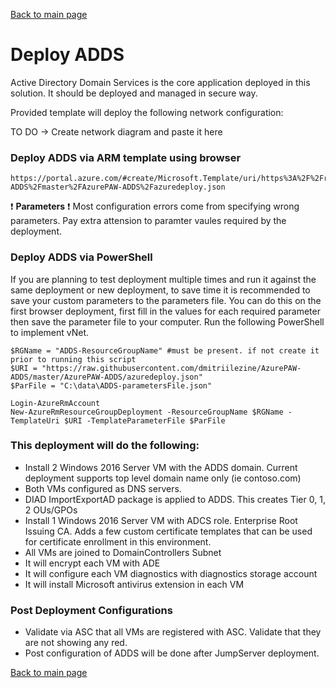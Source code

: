[Back to main page](DeploymentOutline.md)

# Deploy ADDS
Active Directory Domain Services is the core application deployed in this solution. 
It should be deployed and managed in secure way.


Provided template will deploy the following network configuration:

TO DO -> Create network diagram and paste it here


### Deploy ADDS via ARM template using browser

```<language>
https://portal.azure.com/#create/Microsoft.Template/uri/https%3A%2F%2Fraw.githubusercontent.com%2Fdmitriilezine%2FAzurePAW-ADDS%2Fmaster%2FAzurePAW-ADDS%2Fazuredeploy.json
```
:heavy_exclamation_mark: **Parameters** :heavy_exclamation_mark: Most configuration errors come from specifying wrong parameters. 
Pay extra attension to paramter vaules required by the deployment.

### Deploy ADDS via PowerShell
If you are planning to test deployment multiple times and run it against the same deployment or new deployment, 
to save time it is recommended to save your custom parameters to the parameters file. You can do this on the first browser deployment, 
first fill in the values for each required parameter then save the parameter file to your computer. Run the following PowerShell to implement vNet.

```<language>
$RGName = "ADDS-ResourceGroupName" #must be present. if not create it prior to running this script
$URI = "https://raw.githubusercontent.com/dmitriilezine/AzurePAW-ADDS/master/AzurePAW-ADDS/azuredeploy.json"
$ParFile = "C:\data\ADDS-parametersFile.json"

Login-AzureRmAccount
New-AzureRmResourceGroupDeployment -ResourceGroupName $RGName -TemplateUri $URI -TemplateParameterFile $ParFile

```
### This deployment will do the following:
- Install 2 Windows 2016 Server VM with the ADDS domain. Current deployment supports top level domain name only (ie contoso.com)
- Both VMs configured as DNS servers.
- DIAD ImportExportAD package is applied to ADDS. This creates Tier 0, 1, 2 OUs/GPOs
- Install 1 Windows 2016 Server VM with ADCS role. Enterprise Root Issuing CA. Adds a few custom certificate templates that can be used for certificate enrollment in this environment. 
- All VMs are joined to DomainControllers Subnet
- It will encrypt each VM with ADE
- It will configure each VM diagnostics with diagnostics storage account
- It will install Microsoft antivirus extension in each VM


### Post Deployment Configurations
- Validate via ASC that all VMs are registered with ASC. Validate that they are not showing any red.
- Post configuration of ADDS will be done after JumpServer deployment.


[Back to main page](DeploymentOutline.md)